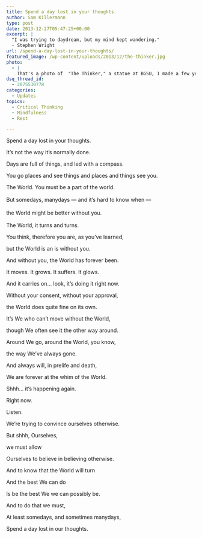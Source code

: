 ```yaml
---
title: Spend a day lost in your thoughts.
author: Sam Killermann
type: post
date: 2013-12-27T05:47:25+00:00
excerpt: |
  "I was trying to daydream, but my mind kept wandering."
  - Stephen Wright
url: /spend-a-day-lost-in-your-thoughts/
featured_image: /wp-content/uploads/2013/12/the-thinker.jpg
photo:
  - |
    That's a photo of  "The Thinker," a statue at BGSU, I made a few years ago. Thoughts on thoughts on thoughts on thoughts.
dsq_thread_id:
  - 2075530778
categories:
  - Updates
topics:
  - Critical Thinking
  - Mindfulness
  - Rest

---
```

Spend a day lost in your thoughts.
  
It&#8217;s not the way it&#8217;s normally done.
  
Days are full of things, and led with a compass.
  
You go places and see things and places and things see you.
  
The World. You must be a part of the world.
  
<span style="line-height: 1.5em;">But somedays, </span>manydays &#8212; <span style="line-height: 1.5em;">and it&#8217;s hard to know when &#8212;</span>
  
<span style="line-height: 1.5em;">the W</span>orld might be better without you.<span style="line-height: 1.5em;"><br /> </span>

The World, it turns and turns.
  
You think, therefore you are, as you&#8217;ve learned,
  
but the World is an is without you.
  
And without you, the World has forever been.
  
It moves. It grows. It suffers. It glows.
  
And it carries on&#8230; look, it&#8217;s doing it right now.
  
Without your consent, without your approval,
  
the World does quite fine on its own.

It&#8217;s We who can&#8217;t move without the World,
  
though We often see it the other way around.
  
Around We go, around the World, you know,
  
the way We&#8217;ve always gone.
  
And always will, in prelife and death,
  
We are forever at the whim of the World.

Shhh&#8230; it&#8217;s happening again.
  
Right now.
  
Listen.
  
We&#8217;re trying to convince ourselves otherwise.
  
But shhh, Ourselves,
  
we must allow
  
Ourselves to believe in believing otherwise.

And to know that the World will turn
  
And the best We can do
  
Is be the best We we can possibly be.
  
And to do that we must,
  
At least somedays, and sometimes manydays,
  
Spend a day lost in our thoughts.